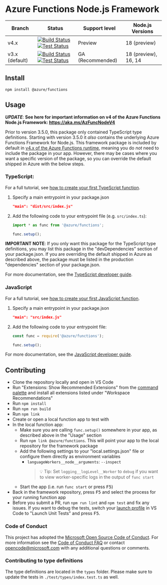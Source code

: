 # Azure Functions Node.js Framework

|Branch|Status|Support level|Node.js Versions|
|---|---|---|---|
|v4.x|[![Build Status](https://img.shields.io/azure-devops/build/azfunc/Azure%2520Functions/145/v4.x)](https://azfunc.visualstudio.com/Azure%20Functions/_build/latest?definitionId=145&branchName=v4.x) [![Test Status](https://img.shields.io/azure-devops/tests/azfunc/Azure%2520Functions/146/v4.x?compact_message)](https://azfunc.visualstudio.com/Azure%20Functions/_build/latest?definitionId=146&branchName=v4.x)|Preview|18 (preview)|
|v3.x (default)|[![Build Status](https://img.shields.io/azure-devops/build/azfunc/Azure%2520Functions/145/v3.x)](https://azfunc.visualstudio.com/Azure%20Functions/_build/latest?definitionId=145&branchName=v3.x) [![Test Status](https://img.shields.io/azure-devops/tests/azfunc/Azure%2520Functions/146/v3.x?compact_message)](https://azfunc.visualstudio.com/Azure%20Functions/_build/latest?definitionId=146&branchName=v3.x)|GA (Recommended)|18 (preview), 16, 14|

## Install

```
npm install @azure/functions
```

## Usage

_**UPDATE**_: **See here for important information on v4 of the Azure Functions Node.js Framework: https://aka.ms/AzFuncNodeV4**

Prior to version 3.5.0, this package only contained TypeScript type definitions. Starting with version 3.5.0 it _also_ contains the underlying Azure Functions Framework for Node.js. This framework package is included by default in [v4.x of the Azure Functions runtime](https://docs.microsoft.com/azure/azure-functions/functions-versions?pivots=programming-language-javascript), meaning you do _not_ need to include the package in your app. However, there may be cases where you want a specific version of the package, so you can override the default shipped in Azure with the below steps.

### TypeScript:

For a full tutorial, see [how to create your first TypeScript function](https://docs.microsoft.com/azure/azure-functions/create-first-function-vs-code-typescript).

1. Specify a main entrypoint in your package.json
    ```json
    "main": "dist/src/index.js"
    ```
2. Add the following code to your entrypoint file (e.g. `src/index.ts`):
    ```typescript
    import * as func from '@azure/functions';

    func.setup();
    ```

**IMPORTANT NOTE**: If you only want this package for the TypeScript type definitions, you may list this package in the "devDependencies" section of your package.json. If you are overriding the default shipped in Azure as described above, the package must be listed in the production "dependencies" section of your package.json.

For more documentation, see the [TypeScript developer guide](https://docs.microsoft.com/azure/azure-functions/functions-reference-node#typescript).

### JavaScript

For a full tutorial, see [how to create your first JavaScript function](https://docs.microsoft.com/azure/azure-functions/create-first-function-vs-code-node).

1. Specify a main entrypoint in your package.json
    ```json
    "main": "src/index.js"
    ```
2. Add the following code to your entrypoint file:
    ```javascript
    const func = require('@azure/functions');
    
    func.setup();
    ```

For more documentation, see the [JavaScript developer guide](https://docs.microsoft.com/azure/azure-functions/functions-reference-node).

## Contributing

- Clone the repository locally and open in VS Code
- Run "Extensions: Show Recommended Extensions" from the [command palette](https://code.visualstudio.com/docs/getstarted/userinterface#_command-palette) and install all extensions listed under "Workspace Recommendations"
- Run `npm install`
- Run `npm run build`
- Run `npm link`
- Create or open a local function app to test with
- In the local function app:
  - Make sure you are calling `func.setup()` somewhere in your app, as described above in the "Usage" section
  - Run `npm link @azure/functions`. This will point your app to the local repository for the framework package
  - Add the following settings to your "local.settings.json" file or configure them directly as environment variables
    - `languageWorkers__node__arguments`: `--inspect`
      > 💡 Tip: Set `logging__logLevel__Worker` to `debug` if you want to view worker-specific logs in the output of `func start`
  - Start the app (i.e. run `func start` or press <kbd>F5</kbd>)
- Back in the framework repository, press <kbd>F5</kbd> and select the process for your running function app
- Before you submit a PR, run `npm run lint` and `npm test` and fix any issues. If you want to debug the tests, switch your [launch profile](https://code.visualstudio.com/docs/editor/debugging) in VS Code to "Launch Unit Tests" and press <kbd>F5</kbd>.

### Code of Conduct

This project has adopted the [Microsoft Open Source Code of Conduct](https://opensource.microsoft.com/codeofconduct/). For more information see the [Code of Conduct FAQ](https://opensource.microsoft.com/codeofconduct/faq/) or contact [opencode@microsoft.com](mailto:opencode@microsoft.com) with any additional questions or comments.

### Contributing to type definitions

The type definitions are located in the `types` folder. Please make sure to update the tests in `./test/types/index.test.ts` as well.